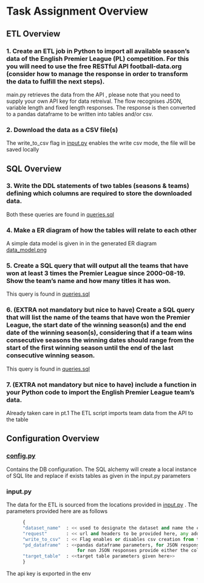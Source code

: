 # Task Assignment Overview

## ETL Overview

### 1. Create an ETL job in Python to import all available season’s data of the English Premier League (PL) competition. For this you will need to use the free RESTful API football-data.org (consider how to manage the response in order to transform the data to fulfill the next steps).


main.py retrieves the data from the API , please note that you need to supply your own API key for data retreival. The flow recognises JSON, variable length and fixed length responses. The response is then converted to a pandas dataframe to be written into tables and/or csv. 


### 2. Download the data as a CSV file(s)

The write_to_csv flag in [input.py](https://github.com/sijojosem2/football_stats/blob/main/input.py) enables the write csv mode, the file will be saved locally

## SQL Overview

### 3. Write the DDL statements of two tables (seasons & teams) defining which columns are required to store the downloaded data.

Both these queries are found in [queries.sql](https://github.com/sijojosem2/football_stats/blob/main/queries.sql)

### 4. Make a ER diagram of how the tables will relate to each other

A simple data model is given in in the generated ER diagram [data_model.png](https://github.com/sijojosem2/football_stats/blob/main/data_model.png)

### 5. Create a SQL query that will output all the teams that have won at least 3 times the Premier League since 2000-08-19. Show the team’s name and how many titles it has won.

This query is found in [queries.sql](https://github.com/sijojosem2/football_stats/blob/main/queries.sql)

### 6. (EXTRA not mandatory but nice to have) Create a SQL query that will list the name of the teams that have won the Premier League, the start date of the winning season(s) and the end date of the winning season(s), considering that if a team wins consecutive seasons the winning dates should range from the start of the first winning season until the end of the last consecutive winning season.

This query is found in [queries.sql](https://github.com/sijojosem2/football_stats/blob/main/queries.sql)

### 7. (EXTRA not mandatory but nice to have) include a function in your Python code to import the English Premier League team’s data.

Already taken care in pt.1 The ETL script imports team data from the API to the table  

## Configuration Overview

### [config.py](https://github.com/sijojosem2/football_stats/blob/main/config.py)

Contains the DB configuration. The SQL alchemy will create a local instance of SQL lite and replace if exists tables as given in the input.py parameters 

### input.py

The data for the ETL is sourced from the locations provided in [input.py](https://github.com/sijojosem2/football_stats/blob/main/input.py) . The parameters provided here are as follows 
```python
      {
      "dataset_name"  : << used to designate the dataset and name the csv >>
      "request"       : << url and headers to be provided here, any additional parameters, body also should be given >>
      "write_to_csv"  : << Flag enables or disables csv creation from the pandas dataframe>> 
      "pd_dataframe"  : <<pandas dataframe parameters, for JSON responses, provide the column that needs to be extracted in 'record_path' 
                          for non JSON responses provide either the column delimiter (variable) or colspecs(fixed length) >>
      "target_table"  : <<target table parameters given here>>
      }
```
 The api key is exported in the env 

